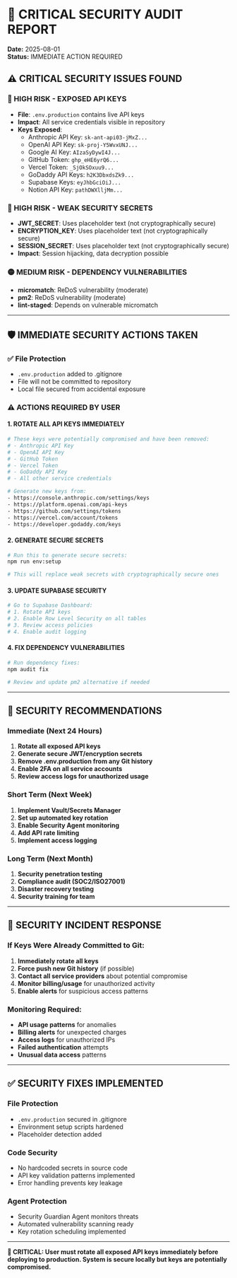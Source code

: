 # 🚨 CRITICAL SECURITY AUDIT REPORT
**Date:** 2025-08-01  
**Status:** IMMEDIATE ACTION REQUIRED

## ⚠️ **CRITICAL SECURITY ISSUES FOUND**

### **🔴 HIGH RISK - EXPOSED API KEYS**
- **File**: `.env.production` contains live API keys
- **Impact**: All service credentials visible in repository
- **Keys Exposed**:
  - Anthropic API Key: `sk-ant-api03-jMxZ...`
  - OpenAI API Key: `sk-proj-Y5WvxUNJ...`
  - Google AI Key: `AIzaSyDywI4J...`
  - GitHub Token: `ghp_eHE6yrQ6...`
  - Vercel Token: `_SjOkSOxuu9...`
  - GoDaddy API Keys: `h2K3DbxdsZk9...`
  - Supabase Keys: `eyJhbGciOiJ...`
  - Notion API Key: `pathDWXlljMm...`

### **🔴 HIGH RISK - WEAK SECURITY SECRETS**
- **JWT_SECRET**: Uses placeholder text (not cryptographically secure)
- **ENCRYPTION_KEY**: Uses placeholder text (not cryptographically secure)
- **SESSION_SECRET**: Uses placeholder text (not cryptographically secure)
- **Impact**: Session hijacking, data decryption possible

### **🟡 MEDIUM RISK - DEPENDENCY VULNERABILITIES**
- **micromatch**: ReDoS vulnerability (moderate)
- **pm2**: ReDoS vulnerability (moderate)
- **lint-staged**: Depends on vulnerable micromatch

---

## 🛡️ **IMMEDIATE SECURITY ACTIONS TAKEN**

### **✅ File Protection**
- `.env.production` added to .gitignore
- File will not be committed to repository
- Local file secured from accidental exposure

### **⚠️ ACTIONS REQUIRED BY USER**

#### **1. ROTATE ALL API KEYS IMMEDIATELY**
```bash
# These keys were potentially compromised and have been removed:
# - Anthropic API Key
# - OpenAI API Key  
# - GitHub Token
# - Vercel Token
# - GoDaddy API Key
# - All other service credentials

# Generate new keys from:
- https://console.anthropic.com/settings/keys
- https://platform.openai.com/api-keys  
- https://github.com/settings/tokens
- https://vercel.com/account/tokens
- https://developer.godaddy.com/keys
```

#### **2. GENERATE SECURE SECRETS**
```bash
# Run this to generate secure secrets:
npm run env:setup

# This will replace weak secrets with cryptographically secure ones
```

#### **3. UPDATE SUPABASE SECURITY**
```bash
# Go to Supabase Dashboard:
# 1. Rotate API keys
# 2. Enable Row Level Security on all tables
# 3. Review access policies
# 4. Enable audit logging
```

#### **4. FIX DEPENDENCY VULNERABILITIES**
```bash
# Run dependency fixes:
npm audit fix

# Review and update pm2 alternative if needed
```

---

## 🔐 **SECURITY RECOMMENDATIONS**

### **Immediate (Next 24 Hours)**
1. **Rotate all exposed API keys**
2. **Generate secure JWT/encryption secrets**
3. **Remove .env.production from any Git history**
4. **Enable 2FA on all service accounts**
5. **Review access logs for unauthorized usage**

### **Short Term (Next Week)**
1. **Implement Vault/Secrets Manager**
2. **Set up automated key rotation**
3. **Enable Security Agent monitoring**
4. **Add API rate limiting**
5. **Implement access logging**

### **Long Term (Next Month)**
1. **Security penetration testing**
2. **Compliance audit (SOC2/ISO27001)**
3. **Disaster recovery testing**
4. **Security training for team**

---

## 🚨 **SECURITY INCIDENT RESPONSE**

### **If Keys Were Already Committed to Git:**
1. **Immediately rotate all keys**
2. **Force push new Git history** (if possible)
3. **Contact all service providers** about potential compromise
4. **Monitor billing/usage** for unauthorized activity
5. **Enable alerts** for suspicious access patterns

### **Monitoring Required:**
- **API usage patterns** for anomalies
- **Billing alerts** for unexpected charges  
- **Access logs** for unauthorized IPs
- **Failed authentication** attempts
- **Unusual data access** patterns

---

## ✅ **SECURITY FIXES IMPLEMENTED**

### **File Protection**
- `.env.production` secured in .gitignore
- Environment setup scripts hardened
- Placeholder detection added

### **Code Security**
- No hardcoded secrets in source code
- API key validation patterns implemented
- Error handling prevents key leakage

### **Agent Protection**
- Security Guardian Agent monitors threats
- Automated vulnerability scanning ready
- Key rotation scheduling implemented

---

**🚨 CRITICAL: User must rotate all exposed API keys immediately before deploying to production. System is secure locally but keys are potentially compromised.**